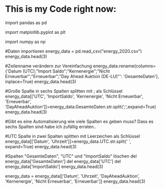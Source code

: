 # This is my Code right now:

import pandas as pd

import matplotlib.pyplot as plt

import numpy as np

#Daten importieren
energy_data = pd.read_csv("energy_2020.csv")
energy_data.head(3)

#Zeilenname verändern zur Vereinfachung
energy_data.rename(columns={'Datum (UTC);"Import Saldo";"Kernenergie";"Nicht Erneuerbar";"Erneuerbar";"Day Ahead Auktion (DE-LU)"': 'GesamteDaten'}, inplace=True)
energy_data.head(3)

#Große Spalte in sechs Spalten splitten mit ; als Schlüssel
energy_data[['UTC', 'ImportSaldo', 'Kernenergie', 'Nicht Erneuerbar', 'Erneuerbar', 'DayAheadAuktion']]=energy_data.GesamteDaten.str.split(';',expand=True)
energy_data.head(3)

#Gibt es eine Automatisierung wie viele Spalten es geben muss? Dass es sechs Spalten sind habe ich zufällig erraten..

#UTC Spalte in zwei Spalten splitten mit Leerzeichen als Schlüssel
energy_data[['Datum', 'Uhrzeit']]=energy_data.UTC.str.split(' ', expand=True)
energy_data.head(3)

#Spalten "GesamteDaten", "UTC" und "ImportSaldo" löschen
del energy_data['GesamteDaten']
del energy_data['UTC']
del energy_data['ImportSaldo']
energy_data.head(3)

energy_data = energy_data[['Datum', 'Uhrzeit', 'DayAheadAuktion', 'Kernenergie', 'Nicht Erneuerbar', 'Erneuerbar']]
energy_data.head(3)